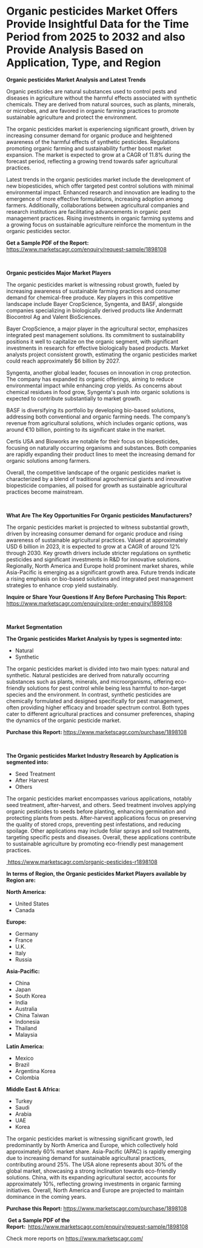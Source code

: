 <p><h1>Organic pesticides Market Offers Provide Insightful Data for the Time Period from 2025 to 2032 and also Provide Analysis Based on Application, Type, and Region</h1></p><p><strong>Organic pesticides Market Analysis and Latest Trends</strong></p>
<p><p>Organic pesticides are natural substances used to control pests and diseases in agriculture without the harmful effects associated with synthetic chemicals. They are derived from natural sources, such as plants, minerals, or microbes, and are favored in organic farming practices to promote sustainable agriculture and protect the environment.</p><p>The organic pesticides market is experiencing significant growth, driven by increasing consumer demand for organic produce and heightened awareness of the harmful effects of synthetic pesticides. Regulations promoting organic farming and sustainability further boost market expansion. The market is expected to grow at a CAGR of 11.8% during the forecast period, reflecting a growing trend towards safer agricultural practices.</p><p>Latest trends in the organic pesticides market include the development of new biopesticides, which offer targeted pest control solutions with minimal environmental impact. Enhanced research and innovation are leading to the emergence of more effective formulations, increasing adoption among farmers. Additionally, collaborations between agricultural companies and research institutions are facilitating advancements in organic pest management practices. Rising investments in organic farming systems and a growing focus on sustainable agriculture reinforce the momentum in the organic pesticides sector.</p></p>
<p><strong>Get a Sample PDF of the Report:&nbsp;</strong> <a href="https://www.marketscagr.com/enquiry/request-sample/1898108?utm_campaign=3440&utm_medium=2&utm_source=Github&utm_content=ia&utm_term=31032025&utm_id=organic-pesticides">https://www.marketscagr.com/enquiry/request-sample/1898108</a></p>
<p>&nbsp;</p>
<p><strong>Organic pesticides Major Market Players</strong></p>
<p><p>The organic pesticides market is witnessing robust growth, fueled by increasing awareness of sustainable farming practices and consumer demand for chemical-free produce. Key players in this competitive landscape include Bayer CropScience, Syngenta, and BASF, alongside companies specializing in biologically derived products like Andermatt Biocontrol Ag and Valent BioSciences.</p><p>Bayer CropScience, a major player in the agricultural sector, emphasizes integrated pest management solutions. Its commitment to sustainability positions it well to capitalize on the organic segment, with significant investments in research for effective biologically based products. Market analysts project consistent growth, estimating the organic pesticides market could reach approximately $6 billion by 2027.</p><p>Syngenta, another global leader, focuses on innovation in crop protection. The company has expanded its organic offerings, aiming to reduce environmental impact while enhancing crop yields. As concerns about chemical residues in food grow, Syngenta's push into organic solutions is expected to contribute substantially to market growth.</p><p>BASF is diversifying its portfolio by developing bio-based solutions, addressing both conventional and organic farming needs. The company’s revenue from agricultural solutions, which includes organic options, was around €10 billion, pointing to its significant stake in the market.</p><p>Certis USA and Bioworks are notable for their focus on biopesticides, focusing on naturally occurring organisms and substances. Both companies are rapidly expanding their product lines to meet the increasing demand for organic solutions among farmers.</p><p>Overall, the competitive landscape of the organic pesticides market is characterized by a blend of traditional agrochemical giants and innovative biopesticide companies, all poised for growth as sustainable agricultural practices become mainstream.</p></p>
<p>&nbsp;</p>
<p><strong>What Are The Key Opportunities For Organic pesticides Manufacturers?</strong></p>
<p><p>The organic pesticides market is projected to witness substantial growth, driven by increasing consumer demand for organic produce and rising awareness of sustainable agricultural practices. Valued at approximately USD 6 billion in 2023, it is expected to grow at a CAGR of around 12% through 2030. Key growth drivers include stricter regulations on synthetic pesticides and significant investments in R&D for innovative solutions. Regionally, North America and Europe hold prominent market shares, while Asia-Pacific is emerging as a significant growth area. Future trends indicate a rising emphasis on bio-based solutions and integrated pest management strategies to enhance crop yield sustainably.</p></p>
<p><strong>Inquire or Share Your Questions If Any Before Purchasing This Report:</strong> <a href="https://www.marketscagr.com/enquiry/pre-order-enquiry/1898108?utm_campaign=3440&utm_medium=2&utm_source=Github&utm_content=ia&utm_term=31032025&utm_id=organic-pesticides">https://www.marketscagr.com/enquiry/pre-order-enquiry/1898108</a></p>
<p>&nbsp;</p>
<p><strong>Market Segmentation</strong></p>
<p><strong>The Organic pesticides Market Analysis by types is segmented into:</strong></p>
<p><ul><li>Natural</li><li>Synthetic</li></ul></p>
<p><p>The organic pesticides market is divided into two main types: natural and synthetic. Natural pesticides are derived from naturally occurring substances such as plants, minerals, and microorganisms, offering eco-friendly solutions for pest control while being less harmful to non-target species and the environment. In contrast, synthetic pesticides are chemically formulated and designed specifically for pest management, often providing higher efficacy and broader spectrum control. Both types cater to different agricultural practices and consumer preferences, shaping the dynamics of the organic pesticide market.</p></p>
<p><strong>Purchase this Report:&nbsp;</strong><a href="https://www.marketscagr.com/purchase/1898108?utm_campaign=3440&utm_medium=2&utm_source=Github&utm_content=ia&utm_term=31032025&utm_id=organic-pesticides">https://www.marketscagr.com/purchase/1898108</a></p>
<p>&nbsp;</p>
<p><strong>The Organic pesticides Market Industry Research by Application is segmented into:</strong></p>
<p><ul><li>Seed Treatment</li><li>After Harvest</li><li>Others</li></ul></p>
<p><p>The organic pesticides market encompasses various applications, notably seed treatment, after-harvest, and others. Seed treatment involves applying organic pesticides to seeds before planting, enhancing germination and protecting plants from pests. After-harvest applications focus on preserving the quality of stored crops, preventing pest infestations, and reducing spoilage. Other applications may include foliar sprays and soil treatments, targeting specific pests and diseases. Overall, these applications contribute to sustainable agriculture by promoting eco-friendly pest management practices.</p></p>
<p><a href="https://www.marketscagr.com/organic-pesticides-r1898108?utm_campaign=3440&utm_medium=2&utm_source=Github&utm_content=ia&utm_term=31032025&utm_id=organic-pesticides">&nbsp;https://www.marketscagr.com/organic-pesticides-r1898108</a></p>
<p><strong>In terms of Region, the Organic pesticides Market Players available by Region are:</strong></p>
<p>
    <p> <strong> North America: </strong>
        <ul>
            <li>United States</li>
            <li>Canada</li>
        </ul>
        </p> 
    <p> <strong> Europe: </strong>
        <ul>
            <li>Germany</li>
            <li>France</li>
            <li>U.K.</li>
            <li>Italy</li>
            <li>Russia</li>
        </ul>
        </p> 
    <p> <strong> Asia-Pacific: </strong>
        <ul>
            <li>China</li>
            <li>Japan</li>
            <li>South Korea</li>
            <li>India</li>
            <li>Australia</li>
            <li>China Taiwan</li>
            <li>Indonesia</li>
            <li>Thailand</li>
            <li>Malaysia</li>
        </ul>
        </p> 
    <p> <strong> Latin America: </strong>
        <ul>
            <li>Mexico</li>
            <li>Brazil</li>
            <li>Argentina Korea</li>
            <li>Colombia</li>
        </ul>
        </p> 
    <p> <strong> Middle East & Africa: </strong>
        <ul>
            <li>Turkey</li>
            <li>Saudi</li>
            <li>Arabia</li>
            <li>UAE</li>
            <li>Korea</li>
        </ul>
    </p>
    </p>
<p><p>The organic pesticides market is witnessing significant growth, led predominantly by North America and Europe, which collectively hold approximately 60% market share. Asia-Pacific (APAC) is rapidly emerging due to increasing demand for sustainable agricultural practices, contributing around 25%. The USA alone represents about 30% of the global market, showcasing a strong inclination towards eco-friendly solutions. China, with its expanding agricultural sector, accounts for approximately 10%, reflecting growing investments in organic farming initiatives. Overall, North America and Europe are projected to maintain dominance in the coming years.</p></p>
<p><strong>Purchase this Report: </strong><a href="https://www.marketscagr.com/purchase/1898108?utm_campaign=3440&utm_medium=2&utm_source=Github&utm_content=ia&utm_term=31032025&utm_id=organic-pesticides">https://www.marketscagr.com/purchase/1898108</a></p>
<p>&nbsp;<strong>Get a Sample PDF of the Report:&nbsp;&nbsp;</strong><a href="https://www.marketscagr.com/enquiry/request-sample/1898108?utm_campaign=3440&utm_medium=2&utm_source=Github&utm_content=ia&utm_term=31032025&utm_id=organic-pesticides">https://www.marketscagr.com/enquiry/request-sample/1898108</a></p>
<p><strong></strong></p>
<p>Check more reports on <a href="https://www.marketscagr.com/?utm_campaign=3440&utm_medium=2&utm_source=Github&utm_content=ia&utm_term=31032025&utm_id=organic-pesticides">https://www.marketscagr.com/</a></p>